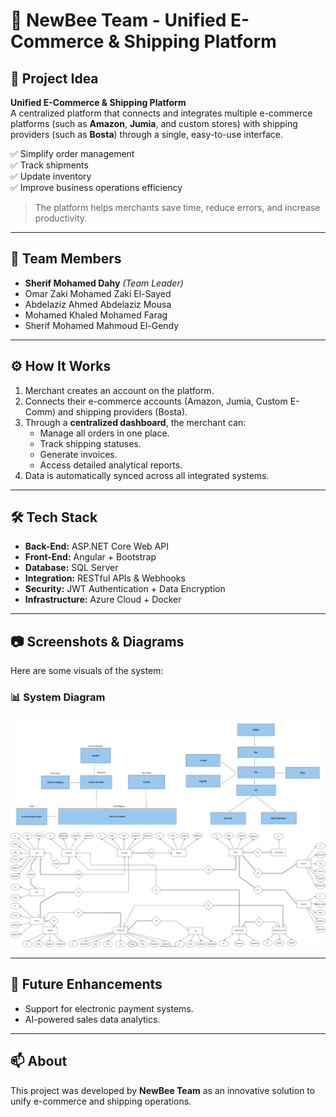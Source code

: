 # 🐝 NewBee Team - Unified E-Commerce & Shipping Platform

## 📌 Project Idea
**Unified E-Commerce & Shipping Platform**  
A centralized platform that connects and integrates multiple e-commerce platforms (such as **Amazon**, **Jumia**, and custom stores) with shipping providers (such as **Bosta**) through a single, easy-to-use interface.

✅ Simplify order management  
✅ Track shipments  
✅ Update inventory  
✅ Improve business operations efficiency  

> The platform helps merchants save time, reduce errors, and increase productivity.

---

## 👥 Team Members
- **Sherif Mohamed Dahy** *(Team Leader)*  
- Omar Zaki Mohamed Zaki El-Sayed  
- Abdelaziz Ahmed Abdelaziz Mousa  
- Mohamed Khaled Mohamed Farag  
- Sherif Mohamed Mahmoud El-Gendy  

---

## ⚙️ How It Works
1. Merchant creates an account on the platform.  
2. Connects their e-commerce accounts (Amazon, Jumia, Custom E-Comm) and shipping providers (Bosta).  
3. Through a **centralized dashboard**, the merchant can:  
   - Manage all orders in one place.  
   - Track shipping statuses.  
   - Generate invoices.  
   - Access detailed analytical reports.  
4. Data is automatically synced across all integrated systems.  

---

## 🛠️ Tech Stack
- **Back-End:** ASP.NET Core Web API  
- **Front-End:** Angular + Bootstrap  
- **Database:** SQL Server  
- **Integration:** RESTful APIs & Webhooks  
- **Security:** JWT Authentication + Data Encryption  
- **Infrastructure:** Azure Cloud + Docker  

---

## 📷 Screenshots & Diagrams
Here are some visuals of the system:

### 📊 System Diagram
![System Diagram](./Newbee.AC/Diagrams/system.png)
![System Diagram](./Newbee.AC/ERD/ERD.svg)
<!-- You can add more screenshots like this -->
<!-- ![Dashboard Screenshot](./images/dashboard.png) -->
<!-- ![Orders Page](./images/orders.png) -->

---

## 🚀 Future Enhancements
- Support for electronic payment systems.  
- AI-powered sales data analytics.  

---

## 📫 About
This project was developed by **NewBee Team** as an innovative solution to unify e-commerce and shipping operations.


